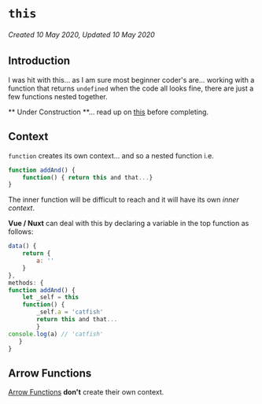 # `this`

###### Created 10 May 2020, Updated 10 May 2020

## Introduction

I was hit with this... as I am sure most beginner coder's are... working with a function that returns `undefined` when the code all looks fine, there are just a few functions nested together.

** Under Construction **... read up on [this](https://tylermcginnis.com/this-keyword-call-apply-bind-javascript/) before completing.

## Context

`function` creates its own context... and so a nested function i.e.

```javascript
function addAnd() {
    function() { return this and that...}
}
```

The inner function will be difficult to reach and it will have its own _inner context_.

**Vue / Nuxt** can deal with this by declaring a variable in the top function as follows:

```javascript
data() {
    return {
        a: ''
    }
},
methods: {
function addAnd() {
    let _self = this
    function() {
        _self.a = 'catfish'
        return this and that...
        }
console.log(a) // 'catfish'
   }
}
```

## Arrow Functions

[Arrow Functions](./code/arrowfunctions.md) **don't** create their own context.
